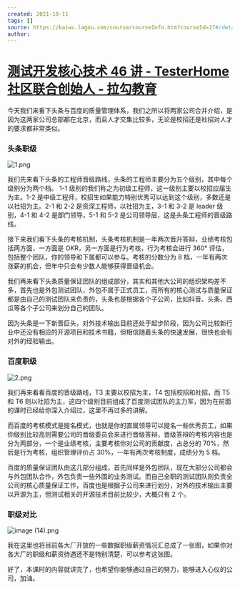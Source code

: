 ```yaml
---
created: 2021-10-11
tags: []
source: https://kaiwu.lagou.com/course/courseInfo.htm?courseId=17#/detail/pc?id=317
author: 
---
```


# [测试开发核心技术 46 讲 - TesterHome 社区联合创始人 - 拉勾教育](https://kaiwu.lagou.com/course/courseInfo.htm?courseId=17#/detail/pc?id=317)


今天我们来看下头条与百度的质量管理体系，我们之所以将两家公司合并介绍，是因为这两家公司总部都在北京，而且人才交集比较多，无论是校招还是社招对人才的要求都非常类似。

### 头条职级

![1.png](https://s0.lgstatic.com/i/image/M00/2E/6D/Ciqc1F8FQA6AE2HTAADlVmTWRME988.png)

我们先来看下头条的工程师晋级路线，头条的工程师主要分为五个级别，其中每个级别分为两个档。 1-1 级别的我们称之为初级工程师，这一级别主要以校招应届生为主。1-2 是中级工程师，校招生如果能力特别优秀可以达到这个级别，多数还是以社招为主。2-1 和 2-2 是资深工程师，以社招为主，3-1 和 3-2 是 leader 级别，4-1 和 4-2 是部门领导，5-1 和 5-2 是公司领导层，这是头条工程师的晋级路线。

接下来我们看下头条的考核机制，头条考核机制是一年两次晋升答辩，业绩考核包括两方面，一方面是 OKR，另一方面是行为考核，行为考核会进行 360° 评估，包括整个团队，你的领导和下属都可以参与。考核的分数分为 8 档，一年有两次涨薪的机会，但年中只会有少数人能够获得晋级机会。

我们再来看下头条质量保证团队的组成部分，其实和其他大公司的组织架构差不多，首先也是外包测试团队，外包不属于正式员工，而所有的核心测试与质量保证都是由自己的测试团队来负责的，头条也是根据各个子公司，比如抖音、头条、西瓜等各个子公司来划分自己的团队。

因为头条是一下新晋巨头，对外技术输出目前还处于起步阶段，因为公司比较新行业中还没有相应的开源项目和技术书籍，但相信随着头条的快速发展，很快也会有对外的经验输出。

### 百度职级

![2.png](https://s0.lgstatic.com/i/image/M00/2E/78/CgqCHl8FQB6AJL2sAACyhSRUEq0950.png)

我们再来看看百度的晋级路线，T3 主要以校招为主，T4 包括校招和社招，而 T5 和 T6 则以社招为主，这四个级别目前组成了百度测试团队的主力军，因为在前面的课时已经给你深入介绍过，这里不再过多的讲解。

而百度的考核模式是提名模式，也就是你的直属领导可以提名一些优秀员工，如果你级别比较高则需要公司的晋级委员会来进行晋级答辩，晋级答辩的考核内容也是分为两部分，一个是业绩考核，主要考核你对公司的贡献度，占总分的 70%，然后是行为考核，组织管理评价占 30%，一年有两次考核制度，成绩分为 5 档。

百度的质量保证团队由这几部分组成，首先同样是外包团队，现在大部分公司都会与外包团队合作，外包负责一些外围的业务测试。而自己全职的测试团队则负责全公司的核心质量保证工作，百度也是根据子公司来进行划分，对外的技术输出主要以开源为主，但测试相关的开源技术目前比较少，大概只有 2 个。

### 职级对比

![image (14).png](https://s0.lgstatic.com/i/image/M00/2E/1E/CgqCHl8EVB6APIIWAAXOQN4XenQ712.png)

我在这里也将目前各大厂开放的一些数据职级薪资情况汇总成了一张图，如果你对各大厂的职级和薪资待遇还不是特别清楚，可以参考这张图。

好了，本课时的内容就讲完了，也希望你能够通过自己的努力，能够进入心仪的公司，加油。
